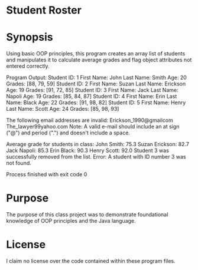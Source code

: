 # Student Roster


# Synopsis
Using basic OOP principles, this program creates an array list of students and manipulates it to calculate average grades and flag object attributes not entered correctly.


Program Output:
Student ID: 1	First Name: John	Last Name: Smith	Age: 20	Grades: [88, 79, 59]
Student ID: 2	First Name: Suzan	Last Name: Erickson	Age: 19	Grades: [91, 72, 85]
Student ID: 3	First Name: Jack	Last Name: Napoli	Age: 19	Grades: [85, 84, 87]
Student ID: 4	First Name: Erin	Last Name: Black	Age: 22	Grades: [91, 98, 82]
Student ID: 5	First Name: Henry	Last Name: Scott	Age: 24	Grades: [85, 98, 93]

The following email addresses are invalid: 
Erickson_1990@gmailcom
The_lawyer99yahoo.com
Note: A valid e-mail should include an at sign ("@") and period (".") and doesn't include a space.

Average grade for students in class:
John Smith: 75.3
Suzan Erickson: 82.7
Jack Napoli: 85.3
Erin Black: 90.3
Henry Scott: 92.0
Student 3 was successfully removed from the list.
Error: A student with ID number 3 was not found.

Process finished with exit code 0

# Purpose
The purpose of this class project was to demonstrate foundational knowledge of OOP principles and the Java language.

# License
I claim no license over the code contained within these program files.

